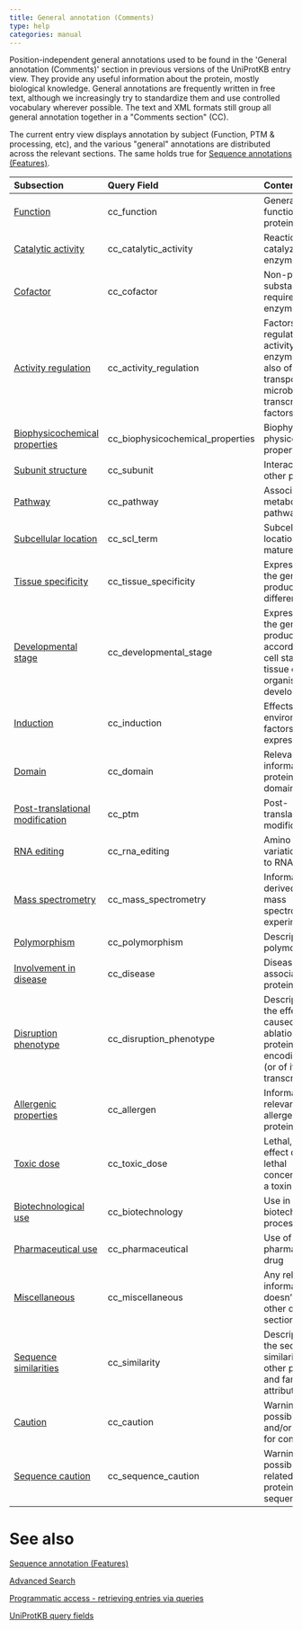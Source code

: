 ```yaml
---
title: General annotation (Comments)
type: help
categories: manual
---
```


Position-independent general annotations used to be found in the 'General annotation (Comments)' section in previous versions of the UniProtKB entry view. They provide any useful information about the protein, mostly biological knowledge. General annotations are frequently written in free text, although we increasingly try to standardize them and use controlled vocabulary wherever possible. The text and XML formats still group all general annotation together in a "Comments section" (CC).

The current entry view displays annotation by subject (Function, PTM & processing, etc), and the various "general" annotations are distributed across the relevant sections.
The same holds true for [Sequence annotations (Features)](https://www.uniprot.org/help/sequence_annotation).

| Subsection                                                                                      | Query Field                      | Content                                                                                                     |
| :---------------------------------------------------------------------------------------------- | :------------------------------- | :---------------------------------------------------------------------------------------------------------- |
| [Function](https://www.uniprot.org/help/function)                                               | cc_function                      | General function(s) of a protein                                                                            |
| [Catalytic activity](https://www.uniprot.org/help/catalytic_activity)                           | cc_catalytic_activity            | Reaction(s) catalyzed by an enzyme                                                                          |
| [Cofactor](https://www.uniprot.org/help/cofactor)                                               | cc_cofactor                      | Non-protein substance required for enzyme activity                                                          |
| [Activity regulation](https://www.uniprot.org/help/activity_regulation)                         | cc_activity_regulation           | Factors that regulate the activity of enzymes, but also of transporters and microbial transcription factors |
| [Biophysicochemical properties](https://www.uniprot.org/help/biophysicochemical_properties)     | cc_biophysicochemical_properties | Biophysical and physicochemical properties                                                                  |
| [Subunit structure](https://www.uniprot.org/help/subunit_structure)                             | cc_subunit                       | Interaction with other protein(s)                                                                           |
| [Pathway](https://www.uniprot.org/help/pathway)                                                 | cc_pathway                       | Associated metabolic pathways                                                                               |
| [Subcellular location](https://www.uniprot.org/help/subcellular_location)                       | cc_scl_term                      | Subcellular location of the mature protein                                                                  |
| [Tissue specificity](https://www.uniprot.org/help/tissue_specificity)                           | cc_tissue_specificity            | Expression of the gene product in different tissues                                                         |
| [Developmental stage](https://www.uniprot.org/help/developmental_stage)                         | cc_developmental_stage           | Expression of the gene product according to the cell stage and/or tissue or organism development            |
| [Induction](https://www.uniprot.org/help/induction)                                             | cc_induction                     | Effects of environmental factors on gene expression                                                         |
| [Domain](https://www.uniprot.org/help/domain_cc)                                                | cc_domain                        | Relevant information on protein domain(s)                                                                   |
| [Post-translational modification](https://www.uniprot.org/help/post-translational_modification) | cc_ptm                           | Post-translational modifications                                                                            |
| [RNA editing](https://www.uniprot.org/help/rna_editing)                                         | cc_rna_editing                   | Amino acid variation(s) due to RNA editing                                                                  |
| [Mass spectrometry](https://www.uniprot.org/help/mass_spectrometry)                             | cc_mass_spectrometry             | Information derived from mass spectrometry experiments                                                      |
| [Polymorphism](https://www.uniprot.org/help/polymorphism)                                       | cc_polymorphism                  | Description of polymorphism(s)                                                                              |
| [Involvement in disease](https://www.uniprot.org/help/involvement_in_disease)                   | cc_disease                       | Disease(s) associated with protein defect(s)                                                                |
| [Disruption phenotype](https://www.uniprot.org/help/disruption_phenotype)                       | cc_disruption_phenotype          | Description of the effects caused by ablation of a protein-encoding gene (or of its transcript(s))          |
| [Allergenic properties](https://www.uniprot.org/help/allergenic_properties)                     | cc_allergen                      | Information relevant to allergenic proteins                                                                 |
| [Toxic dose](https://www.uniprot.org/help/toxic_dose)                                           | cc_toxic_dose                    | Lethal, paralytic, effect dose or lethal concentration of a toxin                                           |
| [Biotechnological use](https://www.uniprot.org/help/biotechnological_use)                       | cc_biotechnology                 | Use in a biotechnological process                                                                           |
| [Pharmaceutical use](https://www.uniprot.org/help/pharmaceutical_use)                           | cc_pharmaceutical                | Use of as a pharmaceutical drug                                                                             |
| [Miscellaneous](https://www.uniprot.org/help/miscellaneous)                                     | cc_miscellaneous                 | Any relevant information that doesn’t fit in any other defined sections                                     |
| [Sequence similarities](https://www.uniprot.org/help/sequence_similarities)                     | cc_similarity                    | Description of the sequence similaritie(s) with other proteins and family attribution                       |
| [Caution](https://www.uniprot.org/help/caution)                                                 | cc_caution                       | Warning about possible errors and/or grounds for confusion                                                  |
| [Sequence caution](https://www.uniprot.org/help/sequence_caution)                               | cc_sequence_caution              | Warning about possible errors related to the protein sequence                                               |

# See also

[Sequence annotation (Features)](https://www.uniprot.org/help/sequence_annotation)

[Advanced Search](https://www.uniprot.org/help/advanced_search)

[Programmatic access - retrieving entries via queries](https://www.uniprot.org/help/api_queries)

[UniProtKB query fields](https://www.uniprot.org/help/query-fields)





